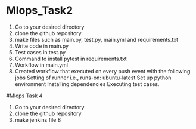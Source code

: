 # Mlops_Task2
1. Go to your desired directory
2. clone the github repository
3. make files such as main.py, test.py, main.yml and requirements.txt
4. Write code in main.py
5. Test cases in test.py
6. Command to install pytest in requirements.txt
7. Workflow in main.yml
8. Created workflow that executed on every push event with the following jobs
   Setting of runner i.e., runs-on: ubuntu-latest
   Set up python environment
   Installing dependencies
   Executing test cases.

#Mlops Task 4
1. Go to your desired directory
2. clone the github repository
3. make jenkins file
8

